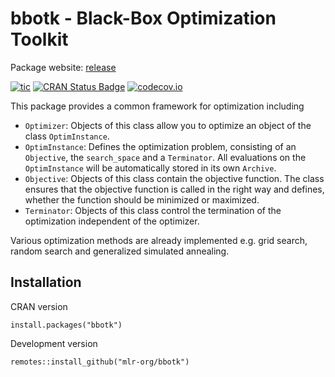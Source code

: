 # bbotk - Black-Box Optimization Toolkit

Package website: [release](https://bbotk.mlr-org.com/)

<!-- badges: start -->
[![tic](https://github.com/mlr-org/bbotk/workflows/tic/badge.svg?branch=master)](https://github.com/mlr-org/bbotk/actions)
[![CRAN Status Badge](https://www.r-pkg.org/badges/version-ago/bbotk)](https://cran.r-project.org/package=bbotk)
[![codecov.io](https://codecov.io/github/mlr-org/bbotk/coverage.svg?branch=master)](https://codecov.io/gh/mlr-org/bbotk?branch=master)
<!-- badges: end -->

This package provides a common framework for optimization including 

* `Optimizer`: Objects of this class allow you to optimize an object of the class `OptimInstance`.
* `OptimInstance`: Defines the optimization problem, consisting of an `Objective`, the `search_space` and a `Terminator`. 
   All evaluations on the `OptimInstance` will be automatically stored in its own `Archive`.
* `Objective`: Objects of this class contain the objective function. 
   The class ensures that the objective function is called in the right way and defines, whether the function should be minimized or maximized.
* `Terminator`: Objects of this class control the termination of the optimization independent of the optimizer.  

Various optimization methods are already implemented e.g. grid search, random search and generalized simulated annealing. 

## Installation

CRAN version

```{r}
install.packages("bbotk")
```

Development version

```{r}
remotes::install_github("mlr-org/bbotk")
```
